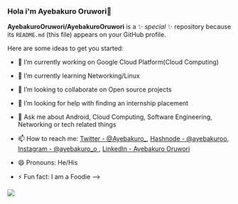 ### Hola i'm Ayebakuro Oruwori👋


**AyebakuroOruwori/AyebakuroOruwori** is a ✨ _special_ ✨ repository because its `README.md` (this file) appears on your GitHub profile.

Here are some ideas to get you started:

- 🔭 I’m currently working on Google Cloud Platform(Cloud Computing)
- 🌱 I’m currently learning Networking/Linux
- 👯 I’m looking to collaborate on Open source projects
- 🤔 I’m looking for help with finding an internship placement
- 💬 Ask me about Android, Cloud Computing, Software Engineering, Networking or tech related things
- 📫 How to reach me:
                    [Twitter - @Ayebakuro_](https://twitter.com/Ayebakuro_),
                    [Hashnode - @ayebakuroo](https://ayebakuroo.hashnode.dev),
                    [Instagram - @ayebakuro_o  ](https://www.instagram.com/ayebakuro_o/),
                    [LinkedIn - Ayebakuro Oruwori ](https://www.linkedin.com/in/ayebakuro-oruwori-776846138/)
 
- 😄 Pronouns: He/His
- ⚡ Fun fact: I am a Foodie
-->

<img src="https://github-readme-stats.vercel.app/api?username=AyebakuroOruwori&&show_icons=true&title_color=fffffff&icon_color=bb2acf&text_color=daf7dc&bg_color=151515">
